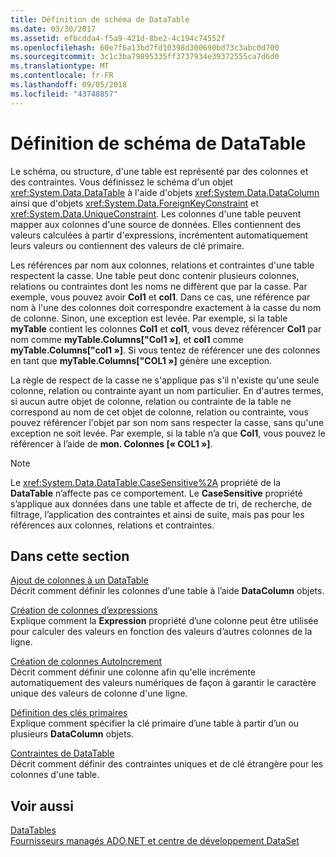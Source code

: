 ```yaml
---
title: Définition de schéma de DataTable
ms.date: 03/30/2017
ms.assetid: efbcdda4-f5a9-421d-8be2-4c194c74552f
ms.openlocfilehash: 60e7f6a13bd7fd10398d300690bd73c3abc0d700
ms.sourcegitcommit: 3c1c3ba79895335ff3737934e39372555ca7d6d0
ms.translationtype: MT
ms.contentlocale: fr-FR
ms.lasthandoff: 09/05/2018
ms.locfileid: "43748857"
---
```

# <a name="datatable-schema-definition"></a>Définition de schéma de DataTable
Le schéma, ou structure, d'une table est représenté par des colonnes et des contraintes. Vous définissez le schéma d'un objet <xref:System.Data.DataTable> à l'aide d'objets <xref:System.Data.DataColumn> ainsi que d'objets <xref:System.Data.ForeignKeyConstraint> et <xref:System.Data.UniqueConstraint>. Les colonnes d'une table peuvent mapper aux colonnes d'une source de données. Elles contiennent des valeurs calculées à partir d'expressions, incrémentent automatiquement leurs valeurs ou contiennent des valeurs de clé primaire.  
  
 Les références par nom aux colonnes, relations et contraintes d'une table respectent la casse. Une table peut donc contenir plusieurs colonnes, relations ou contraintes dont les noms ne diffèrent que par la casse. Par exemple, vous pouvez avoir **Col1** et **col1**. Dans ce cas, une référence par nom à l'une des colonnes doit correspondre exactement à la casse du nom de colonne. Sinon, une exception est levée. Par exemple, si la table **myTable** contient les colonnes **Col1** et **col1**, vous devez référencer **Col1** par nom comme  **myTable.Columns["Col1 »]**, et **col1** comme **myTable.Columns["col1 »]**. Si vous tentez de référencer une des colonnes en tant que **myTable.Columns["COL1 »]** génère une exception.  
  
 La règle de respect de la casse ne s'applique pas s'il n'existe qu'une seule colonne, relation ou contrainte ayant un nom particulier. En d'autres termes, si aucun autre objet de colonne, relation ou contrainte de la table ne correspond au nom de cet objet de colonne, relation ou contrainte, vous pouvez référencer l'objet par son nom sans respecter la casse, sans qu'une exception ne soit levée. Par exemple, si la table n’a que **Col1**, vous pouvez le référencer à l’aide de **mon. Colonnes [« COL1 »]**.  
  
> [!NOTE]
>  Le <xref:System.Data.DataTable.CaseSensitive%2A> propriété de la **DataTable** n’affecte pas ce comportement. Le **CaseSensitive** propriété s’applique aux données dans une table et affecte de tri, de recherche, de filtrage, l’application des contraintes et ainsi de suite, mais pas pour les références aux colonnes, relations et contraintes.  
  
## <a name="in-this-section"></a>Dans cette section  
 [Ajout de colonnes à un DataTable](../../../../../docs/framework/data/adonet/dataset-datatable-dataview/adding-columns-to-a-datatable.md)  
 Décrit comment définir les colonnes d’une table à l’aide **DataColumn** objets.  
  
 [Création de colonnes d’expressions](../../../../../docs/framework/data/adonet/dataset-datatable-dataview/creating-expression-columns.md)  
 Explique comment la **Expression** propriété d’une colonne peut être utilisée pour calculer des valeurs en fonction des valeurs d’autres colonnes de la ligne.  
  
 [Création de colonnes AutoIncrement](../../../../../docs/framework/data/adonet/dataset-datatable-dataview/creating-autoincrement-columns.md)  
 Décrit comment définir une colonne afin qu'elle incrémente automatiquement des valeurs numériques de façon à garantir le caractère unique des valeurs de colonne d'une ligne.  
  
 [Définition des clés primaires](../../../../../docs/framework/data/adonet/dataset-datatable-dataview/defining-primary-keys.md)  
 Explique comment spécifier la clé primaire d’une table à partir d’un ou plusieurs **DataColumn** objets.  
  
 [Contraintes de DataTable](../../../../../docs/framework/data/adonet/dataset-datatable-dataview/datatable-constraints.md)  
 Décrit comment définir des contraintes uniques et de clé étrangère pour les colonnes d'une table.  
  
## <a name="see-also"></a>Voir aussi  
 [DataTables](../../../../../docs/framework/data/adonet/dataset-datatable-dataview/datatables.md)  
 [Fournisseurs managés ADO.NET et centre de développement DataSet](https://go.microsoft.com/fwlink/?LinkId=217917)
